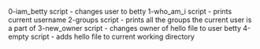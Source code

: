 0-iam_betty script - changes user to betty
1-who_am_i script - prints current username
2-groups script - prints all the groups the current user is a part of
3-new_owner script - changes owner of hello file to user betty
4-empty script - adds hello file to current working directory
